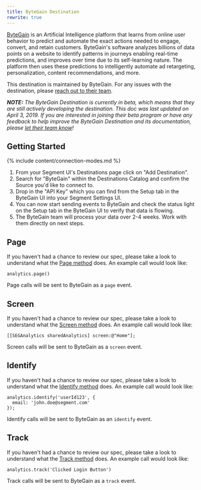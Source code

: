 ```yaml
---
title: ByteGain Destination
rewrite: true
---
```

[ByteGain](https://bytegain.com/?utm_source=segmentio&utm_medium=docs&utm_campaign=partners) is an Artificial Intelligence platform that learns from online user behavior to predict and automate the exact actions needed to engage, convert, and retain customers. ByteGain's software analyzes billions of data points on a website to identify patterns in journeys enabling real-time predictions, and improves over time due to its self-learning nature. The platform then uses these predictions to intelligently automate ad retargeting, personalization, content recommendations, and more.

This destination is maintained by ByteGain. For any issues with the destination, please [reach out to their team](mailto:support@bytegain.com).

_**NOTE:** The ByteGain Destination is currently in beta, which means that they are still actively developing the destination. This doc was last updated on April 3, 2019. If you are interested in joining their beta program or have any feedback to help improve the ByteGain Destination and its documentation, please [let  their team know](mailto:support@bytegain.com)!_

## Getting Started

{% include content/connection-modes.md %}

1. From your Segment UI's Destinations page click on "Add Destination".
2. Search for "ByteGain" within the Destinations Catalog and confirm the Source you'd like to connect to.
3. Drop in the "API Key" which you can find from the Setup tab in the ByteGain UI into your Segment Settings UI.
4. You can now start sending events to ByteGain and check the status light on the Setup tab in the ByteGain UI to verify that data is flowing.
5. The ByteGain team will process your data over 2-4 weeks. Work with them directly on next steps.

## Page

If you haven't had a chance to review our spec, please take a look to understand what the [Page method](https://segment.com/docs/connections/spec/page/) does. An example call would look like:

```
analytics.page()
```

Page calls will be sent to ByteGain as a `page` event.


## Screen

If you haven't had a chance to review our spec, please take a look to understand what the [Screen method](https://segment.com/docs/connections/spec/page/) does. An example call would look like:

```
[[SEGAnalytics sharedAnalytics] screen:@"Home"];
```

Screen calls will be sent to ByteGain as a `screen` event.


## Identify

If you haven't had a chance to review our spec, please take a look to understand what the [Identify method](https://segment.com/docs/connections/spec/identify/) does. An example call would look like:

```
analytics.identify('userId123', {
  email: 'john.doe@segment.com'
});
```

Identify calls will be sent to ByteGain as an `identify` event.


## Track

If you haven't had a chance to review our spec, please take a look to understand what the [Track method](https://segment.com/docs/connections/spec/track/) does. An example call would look like:

```
analytics.track('Clicked Login Button')
```

Track calls will be sent to ByteGain as a `track` event.
